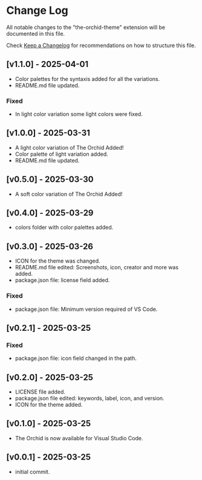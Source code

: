 # Change Log

All notable changes to the "the-orchid-theme" extension will be documented in this file.

Check [Keep a Changelog](http://keepachangelog.com/) for recommendations on how to structure this file.

## [v1.1.0] - 2025-04-01

- Color palettes for the syntaxis added for all the variations.
- README.md file updated.

### Fixed

- In light color variation some light colors were fixed.

## [v1.0.0] - 2025-03-31

- A light color variation of The Orchid Added!
- Color palette of light variation added.
- README.md file updated.

## [v0.5.0] - 2025-03-30

- A soft color variation of The Orchid Added!

## [v0.4.0] - 2025-03-29

- colors folder with color palettes added.

## [v0.3.0] - 2025-03-26

- ICON for the theme was changed.
- README.md file edited: Screenshots, icon, creator  and more was added.
- package.json file: license field added.

### Fixed

- package.json file: Minimum version required of VS Code.

## [v0.2.1] - 2025-03-25

### Fixed

- package.json file: icon field changed in the path.

## [v0.2.0] - 2025-03-25

- LICENSE file added.
- package.json file edited: keywords, label, icon, and version.
- ICON for the theme added.

## [v0.1.0] - 2025-03-25

- The Orchid is now available for Visual Studio Code.

## [v0.0.1] - 2025-03-25

- initial commit.
